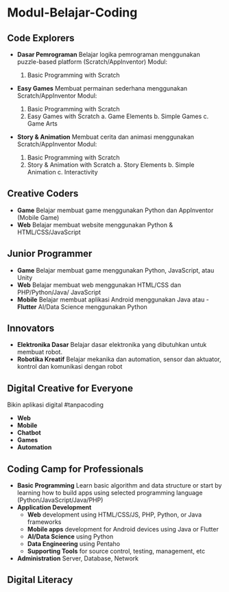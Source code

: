 
# Modul-Belajar-Coding

## Code Explorers
- **Dasar Pemrograman**
Belajar logika pemrograman menggunakan puzzle-based platform (Scratch/AppInventor)
Modul:
	1. Basic Programming with Scratch

- **Easy Games**
Membuat permainan sederhana menggunakan Scratch/AppInventor
Modul:
	1. Basic Programming with Scratch
	2. Easy Games with Scratch
		a. Game Elements 
		b. Simple Games
		c. Game Arts
		
- **Story & Animation**
Membuat cerita dan animasi menggunakan Scratch/AppInventor
Modul:
	1. Basic Programming with Scratch
	2. Story & Animation with Scratch
		a. Story Elements
		b. Simple Animation
		c. Interactivity

## Creative Coders
- **Game**
Belajar membuat game menggunakan Python dan AppInventor (Mobile Game)
- **Web**
Belajar membuat website menggunakan Python & HTML/CSS/JavaScript

## Junior Programmer
- **Game**
Belajar membuat game menggunakan Python, JavaScript, atau Unity
- **Web**
Belajar membuat web menggunakan  HTML/CSS dan PHP/Python/Java/ JavaScript
- **Mobile** 
Belajar membuat aplikasi Android menggunakan Java atau - **Flutter**
AI/Data Science menggunakan Python

## Innovators
- **Elektronika Dasar**
Belajar dasar elektronika yang dibutuhkan untuk membuat robot.
- **Robotika Kreatif**
Belajar mekanika dan automation, sensor dan aktuator, kontrol dan komunikasi dengan robot

## Digital Creative for Everyone
Bikin aplikasi digital #tanpacoding
 - **Web**
- **Mobile**
- **Chatbot**
- **Games**
- **Automation**

## Coding Camp for Professionals
- **Basic Programming**
Learn basic algorithm and data structure or start by learning how to build apps using selected programming language 
(Python/JavaScript/Java/PHP) 
- **Application Development**
	- **Web** development using HTML/CSS/JS, PHP, Python, or Java frameworks
	- **Mobile apps** development for Android devices using Java or Flutter
	- **AI/Data Science** using Python
	- **Data Engineering** using Pentaho
	- **Supporting Tools** for source control, testing, management, etc
- **Administration**
Server, Database, Network

## Digital Literacy


